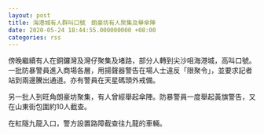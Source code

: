```yaml
---
layout: post
title: 海港城有人群叫口號　朗豪坊有人聚集及舉傘陣
date: 2020-05-24 18:44:55.000000000 +08:00
categories: rss
---
```


傍晚繼續有人在銅鑼灣及灣仔聚集及堵路，部分人轉到尖沙咀海港城，高叫口號。一批防暴警員進入商場各層，用揚聲器警告在場人士違反「限聚令」，並要求記者站到兩邊騰出通道。亦有警員在天星碼頭外戒備。

另一批人到旺角朗豪坊聚集，有人曾經舉起傘陣。防暴警員一度舉起黃旗警告，又在山東街包圍約10人截查。

在紅隧九龍入口，警方設置路障截查往九龍的車輛。
